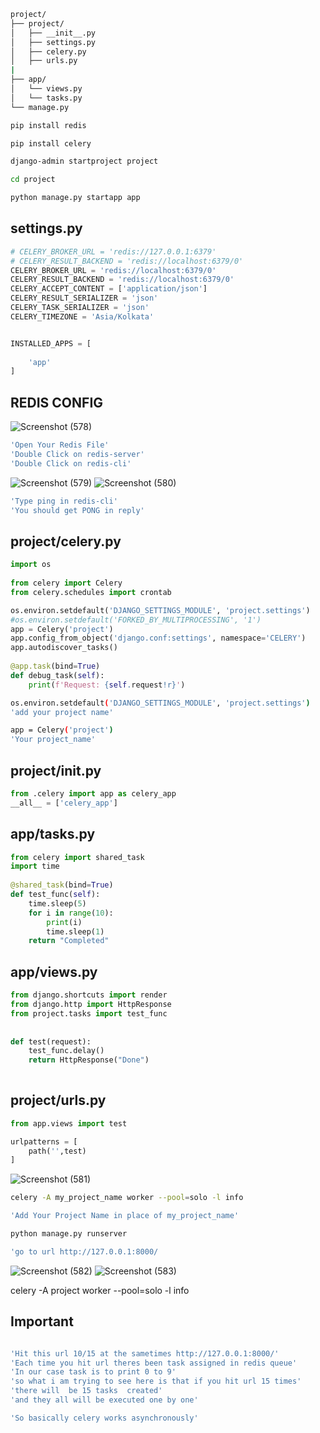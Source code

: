 ```bash
project/
├── project/
│   ├── __init__.py 
│   ├── settings.py 
│   ├── celery.py 
│   ├── urls.py
|
├── app/
│   └── views.py
│   └── tasks.py
└── manage.py

```




```bash
pip install redis
```
```bash
pip install celery 
```

```bash
django-admin startproject project
```

```bash
cd project
```

```bash
python manage.py startapp app
```


## settings.py
```python
# CELERY_BROKER_URL = 'redis://127.0.0.1:6379' 
# CELERY_RESULT_BACKEND = 'redis://localhost:6379/0' 
CELERY_BROKER_URL = 'redis://localhost:6379/0'
CELERY_RESULT_BACKEND = 'redis://localhost:6379/0'
CELERY_ACCEPT_CONTENT = ['application/json'] 
CELERY_RESULT_SERIALIZER = 'json' 
CELERY_TASK_SERIALIZER = 'json'
CELERY_TIMEZONE = 'Asia/Kolkata'


INSTALLED_APPS = [
   
    'app'
]

```
## REDIS CONFIG

![Screenshot (578)](https://user-images.githubusercontent.com/34247973/228630214-928a8264-d6e1-40fb-9ca9-8113a617caaa.png)

```bash
'Open Your Redis File'
'Double Click on redis-server'
'Double Click on redis-cli'
```

![Screenshot (579)](https://user-images.githubusercontent.com/34247973/228630270-8c455343-3578-4873-b831-f8441d50b8de.png)
![Screenshot (580)](https://user-images.githubusercontent.com/34247973/228630308-07beefa0-99fd-4642-9818-f1ca7517c0fd.png)

```bash
'Type ping in redis-cli'
'You should get PONG in reply'
```

## project/celery.py
```python
import os  
  
from celery import Celery  
from celery.schedules import crontab  

os.environ.setdefault('DJANGO_SETTINGS_MODULE', 'project.settings')  
#os.environ.setdefault('FORKED_BY_MULTIPROCESSING', '1')
app = Celery('project')  
app.config_from_object('django.conf:settings', namespace='CELERY')  
app.autodiscover_tasks()  
  
@app.task(bind=True)  
def debug_task(self):  
    print(f'Request: {self.request!r}')      
```
```bash
os.environ.setdefault('DJANGO_SETTINGS_MODULE', 'project.settings')  
'add your project name'
```

```bash
app = Celery('project')  
'Your project_name'
```

## project/init.py 
```python
from .celery import app as celery_app
__all__ = ['celery_app']

```

## app/tasks.py 
```python
from celery import shared_task  
import time
  
@shared_task(bind=True)  
def test_func(self):  
    time.sleep(5)
    for i in range(10):  
        print(i)  
        time.sleep(1)
    return "Completed"  

```   
    
## app/views.py 
```python
from django.shortcuts import render
from django.http import HttpResponse  
from project.tasks import test_func  
  
  
def test(request):  
    test_func.delay()  
    return HttpResponse("Done")
    
```

## project/urls.py  
```python
from app.views import test

urlpatterns = [
    path('',test)
]
```


![Screenshot (581)](https://user-images.githubusercontent.com/34247973/228630419-216ad690-7f72-4ac9-9e44-0ffb3ae35655.png)

```bash
celery -A my_project_name worker --pool=solo -l info
```
```bash
'Add Your Project Name in place of my_project_name'
```

```bash
python manage.py runserver
```

```bash
'go to url http://127.0.0.1:8000/
```

![Screenshot (582)](https://user-images.githubusercontent.com/34247973/228630479-cd62dbe2-5013-4ecf-a274-18acd54878bb.png)
![Screenshot (583)](https://user-images.githubusercontent.com/34247973/228630534-b4add345-6860-44b0-86ff-fb23285ee559.png)

celery -A project worker --pool=solo -l info




## Important

```bash

'Hit this url 10/15 at the sametimes http://127.0.0.1:8000/'
'Each time you hit url theres been task assigned in redis queue'
'In our case task is to print 0 to 9'
'so what i am trying to see here is that if you hit url 15 times'
'there will  be 15 tasks  created'
'and they all will be executed one by one'

'So basically celery works asynchronously'

```
